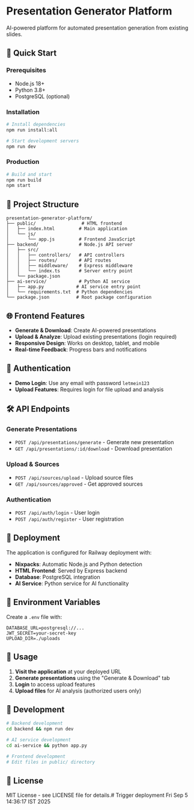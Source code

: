 # Presentation Generator Platform

AI-powered platform for automated presentation generation from existing slides.

## 🚀 Quick Start

### Prerequisites
- Node.js 18+
- Python 3.8+
- PostgreSQL (optional)

### Installation
```bash
# Install dependencies
npm run install:all

# Start development servers
npm run dev
```

### Production
```bash
# Build and start
npm run build
npm start
```

## 📁 Project Structure

```
presentation-generator-platform/
├── public/                 # HTML frontend
│   ├── index.html         # Main application
│   └── js/
│       └── app.js         # Frontend JavaScript
├── backend/               # Node.js API server
│   ├── src/
│   │   ├── controllers/   # API controllers
│   │   ├── routes/        # API routes
│   │   ├── middleware/    # Express middleware
│   │   └── index.ts       # Server entry point
│   └── package.json
├── ai-service/            # Python AI service
│   ├── app.py            # AI service entry point
│   └── requirements.txt  # Python dependencies
└── package.json          # Root package configuration
```

## 🌐 Frontend Features

- **Generate & Download**: Create AI-powered presentations
- **Upload & Analyze**: Upload existing presentations (login required)
- **Responsive Design**: Works on desktop, tablet, and mobile
- **Real-time Feedback**: Progress bars and notifications

## 🔐 Authentication

- **Demo Login**: Use any email with password `letmein123`
- **Upload Features**: Requires login for file upload and analysis

## 🛠️ API Endpoints

### Generate Presentations
- `POST /api/presentations/generate` - Generate new presentation
- `GET /api/presentations/:id/download` - Download presentation

### Upload & Sources
- `POST /api/sources/upload` - Upload source files
- `GET /api/sources/approved` - Get approved sources

### Authentication
- `POST /api/auth/login` - User login
- `POST /api/auth/register` - User registration

## 🚀 Deployment

The application is configured for Railway deployment with:
- **Nixpacks**: Automatic Node.js and Python detection
- **HTML Frontend**: Served by Express backend
- **Database**: PostgreSQL integration
- **AI Service**: Python service for AI functionality

## 📝 Environment Variables

Create a `.env` file with:
```
DATABASE_URL=postgresql://...
JWT_SECRET=your-secret-key
UPLOAD_DIR=./uploads
```

## 🎯 Usage

1. **Visit the application** at your deployed URL
2. **Generate presentations** using the "Generate & Download" tab
3. **Login** to access upload features
4. **Upload files** for AI analysis (authorized users only)

## 🔧 Development

```bash
# Backend development
cd backend && npm run dev

# AI service development
cd ai-service && python app.py

# Frontend development
# Edit files in public/ directory
```

## 📄 License

MIT License - see LICENSE file for details.# Trigger deployment Fri Sep  5 14:36:17 IST 2025
